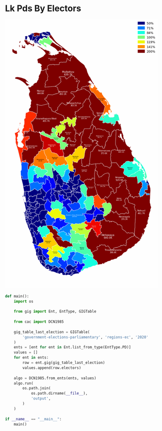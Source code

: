 # Lk Pds By Electors

<p  align="center">
    <img src="https://raw.githubusercontent.com/nuuuwan/continuous_area_cartograms/main/examples/lk_pds_by_electors/output/animated.gif" alt="alt" />
</p>

```python
def main():
    import os

    from gig import Ent, EntType, GIGTable

    from cac import DCN1985

    gig_table_last_election = GIGTable(
        'government-elections-parliamentary', 'regions-ec', '2020'
    )
    ents = [ent for ent in Ent.list_from_type(EntType.PD)]
    values = []
    for ent in ents:
        row = ent.gig(gig_table_last_election)
        values.append(row.electors)

    algo = DCN1985.from_ents(ents, values)
    algo.run(
        os.path.join(
            os.path.dirname(__file__),
            'output',
        )
    )

if __name__ == "__main__":
    main()

```
